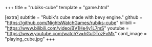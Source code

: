 +++
title = "rubiks-cube"
template = "game.html"

[extra]
subtitle = "Rubik's cube made with bevy engine."
github = "https://github.com/NightsWatchGames/rubiks-cube"
bilibili = "https://www.bilibili.com/video/BV1He4y1L7mS"
youtube = "https://www.youtube.com/watch?v=hGuDTozFvMk"
card_image = "playing_cube.jpg"
+++